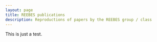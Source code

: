 ```yaml
---
layout: page
title: REEBES publications
description: Reproductions of papers by the REEBES group / class
---
```


This is just a test.